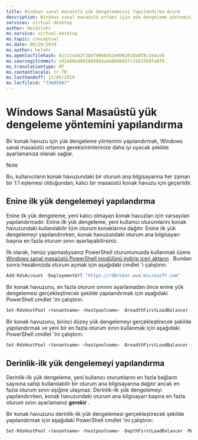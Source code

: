 ```yaml
---
title: Windows sanal masaüstü yük dengelemesini Yapılandırma-Azure
description: Windows sanal masaüstü ortamı için yük dengeleme yöntemini yapılandırma.
services: virtual-desktop
author: Heidilohr
ms.service: virtual-desktop
ms.topic: conceptual
ms.date: 08/29/2019
ms.author: helohr
ms.openlocfilehash: 61c11e342f3b4f906b453e0962018a8f8c34acd4
ms.sourcegitcommit: c62a68ed80289d0daada860b837c31625b0fa0f0
ms.translationtype: MT
ms.contentlocale: tr-TR
ms.lasthandoff: 11/05/2019
ms.locfileid: "73605867"
---
```

# <a name="configure-the-windows-virtual-desktop-load-balancing-method"></a>Windows Sanal Masaüstü yük dengeleme yöntemini yapılandırma

Bir konak havuzu için yük dengeleme yöntemini yapılandırmak, Windows sanal masaüstü ortamını gereksinimlerinize daha iyi uyacak şekilde ayarlamanıza olanak sağlar.

>[!NOTE]
> Bu, kullanıcıların konak havuzundaki bir oturum ana bilgisayarına her zaman bir 1:1 eşlemesi olduğundan, kalıcı bir masaüstü konak havuzu için geçerlidir.

## <a name="configure-breadth-first-load-balancing"></a>Enine ilk yük dengelemeyi yapılandırma

Enine ilk yük dengeleme, yeni kalıcı olmayan konak havuzları için varsayılan yapılandırmadır. Enine ilk yük dengeleme, yeni kullanıcı oturumlarını konak havuzundaki kullanılabilir tüm oturum konaklarına dağıtır. Enine ilk yük dengelemeyi yapılandırırken, konak havuzundaki oturum ana bilgisayarı başına en fazla oturum sınırı ayarlayabilirsiniz.

İlk olarak, henüz yapmadıysanız PowerShell oturumunuzda kullanmak üzere [Windows sanal masaüstü PowerShell modülünü indirip içeri aktarın](https://docs.microsoft.com/powershell/windows-virtual-desktop/overview) . Bundan sonra hesabınızda oturum açmak için aşağıdaki cmdlet 'i çalıştırın:

```powershell
Add-RdsAccount -DeploymentUrl "https://rdbroker.wvd.microsoft.com"
```

Bir konak havuzunu, en fazla oturum sınırını ayarlamadan önce enine yük dengelemesi gerçekleştirecek şekilde yapılandırmak için aşağıdaki PowerShell cmdlet 'ini çalıştırın:

```powershell
Set-RdsHostPool <tenantname> <hostpoolname> -BreadthFirstLoadBalancer
```

Bir konak havuzunu, birinci düzey yük dengelemeyi gerçekleştirecek şekilde yapılandırmak ve yeni bir en fazla oturum sınırı kullanmak için aşağıdaki PowerShell cmdlet 'ini çalıştırın:

```powershell
Set-RdsHostPool <tenantname> <hostpoolname> -BreadthFirstLoadBalancer -MaxSessionLimit ###
```

## <a name="configure-depth-first-load-balancing"></a>Derinlik-ilk yük dengelemeyi yapılandırma

Derinlik-ilk yük dengeleme, yeni kullanıcı oturumlarını en fazla bağlantı sayısına sahip kullanılabilir bir oturum ana bilgisayarına dağıtır ancak en fazla oturum sınırı eşiğine ulaşmaz. Derinlik-ilk yük dengelemeyi yapılandırırken, konak havuzundaki oturum ana bilgisayarı başına en fazla oturum sınırı ayarlamanız **gerekir** .

Bir konak havuzunu derinlik-ilk yük dengelemesi gerçekleştirecek şekilde yapılandırmak için aşağıdaki PowerShell cmdlet 'ini çalıştırın:

```powershell
Set-RdsHostPool <tenantname> <hostpoolname> -DepthFirstLoadBalancer -MaxSessionLimit ###
```
